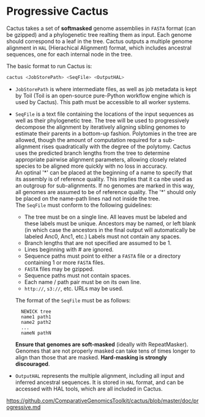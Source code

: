 # Progressive Cactus

Cactus takes a set of **softmasked** genome assemblies in `FASTA` format (can be gzipped) and a phylogenetic tree realting them as input.
Each genome should correspond to a leaf in the tree. Cactus outputs a multiple genome alignment in `HAL` (Hierachical Alignment) format, which includes ancestral sequences, one for each internal node in the tree.

The basic format to run Cactus is:

```bash
cactus <JobStorePath> <SeqFile> <OutputHAL>
```

- `JobStorePath` is where intermediate files, as well as job metadata is kept by Toil (Toil is an open-source pure-Python workflow engine which is used by Cactus). This path must be accessible to all worker systems.
- `SeqFile` is a text file containing the locations of the input sequences as well as their phylogenetic tree. The tree will be used to progressively decompose the alignment by iteratively aligning sibling genomes to estimate their parents in a bottom-up fashion. Polytomies in the tree are allowed, though the amount of computation required for a sub-alignment rises quadratically with the degree of the polytomy. Cactus uses the predicted branch lengths from the tree to determine appropriate pairwise alignment parameters, allowing closely related species to be aligned more quickly with no loss in accuracy.  
An optinal '\*' can be placed at the beginning of a name to specify that its assembly is of reference quality. This implies that it ca nbe used as an outgroup for sub-alignments. If no genomes are marked in this way, all genomes are assumed to be of reference quality. The '\*' should only be placed on the name-path lines nad not inside the tree.  
The `SeqFile` must conform to the following guidelines:

  - The tree must be on a single line. All leaves must be labeled and these labels must be unique. Ancestors may be named, or left blank (in which case the ancestors in the final output will automatically be labeled Anc0, Anc1, etc.) Labels must not contain any spaces.
  - Branch lengths that are not specified are assumed to be 1.
  - Lines beginning with # are ignored.
  - Sequence paths must point to either a `FASTA` file or a directory containing 1 or more `FASTA` files.
  - `FASTA` files may be gzipped.
  - Sequence paths must not contain spaces.
  - Each name / path pair must be on its own line.
  - `http://`, `s3://`, etc. URLs may be used.

  The format of the `SeqFile` must be as follows:  
  
        NEWICK tree
        name1 path1
        name2 path2
        ...
        nameN pathN

    **Ensure that genomes are soft-masked** (ideally with RepeatMasker). Genomes that are not properly masked can take tens of times longer to align than those that are masked. **Hard-masking is strongly discouraged**.
- `OutputHAL` represents the multiple alignment, including all input and inferred ancestral sequences. It is stored in `HAL` format, and can be accessed with HAL tools, which are all included in Cactus.

<https://github.com/ComparativeGenomicsToolkit/cactus/blob/master/doc/progressive.md>